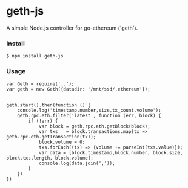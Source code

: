 # geth-js

A simple Node.js controller for go-ethereum ('geth').


### Install


```
$ npm install geth-js
```


### Usage


```
var Geth = require('..');
var geth = new Geth({datadir: '/mnt/ssd/.ethereum'});


geth.start().then(function () {
	console.log('timestamp,number,size,tx_count,volume');
	geth.rpc.eth.filter('latest', function (err, block) {
		if (!err) {
			var block = geth.rpc.eth.getBlock(block);
			var txs   = block.transactions.map(tx => geth.rpc.eth.getTransaction(tx));
			block.volume = 0;
			txs.forEach((tx) => {volume += parseInt(txs.value)});
			var data = [block.timestamp,block.number, block.size, block.txs.length, block.volume];
			console.log(data.join(','));
		}
	})
})
```